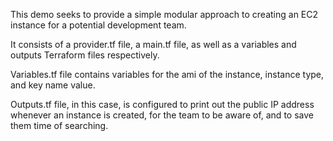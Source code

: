 This demo seeks to provide a simple modular approach to creating an EC2 instance for a potential development team. 

It consists of a provider.tf file, a main.tf file, as well as a variables and outputs Terraform files respectively.

Variables.tf file contains variables for the ami of the instance, instance type, and key name value.

Outputs.tf file, in this case, is configured to print out the public IP address whenever an instance is created, for the team to be aware of, and to save them time of searching.